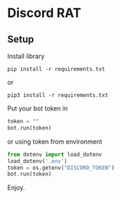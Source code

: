 
# Discord RAT

## Setup

Install library

```shell
pip install -r requirements.txt
```
or
```shell
pip3 install -r requirements.txt
```

Put your bot token in 

```python
token = ""
bot.run(token)
```
or using token from environment
```python
from dotenv import load_dotenv
load_dotenv('.env')
token = os.getenv("DISCORD_TOKEN")
bot.run(token)
```

Enjoy.
